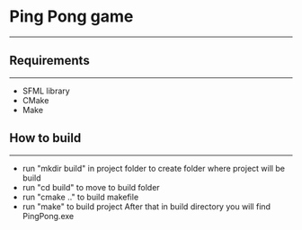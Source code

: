 # Ping Pong game #
____
## Requirements ##
____
- SFML library
- CMake
- Make

## How to build ##
____
- run "mkdir build" in project folder to create folder where project will be build
- run "cd build" to move to build folder
- run "cmake .." to build makefile
- run "make" to build project
After that in build directory you will find PingPong.exe